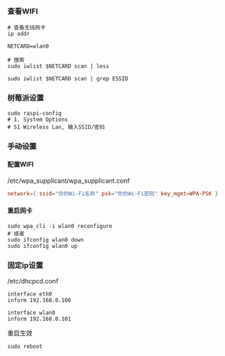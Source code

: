 ### 查看WIFI
```shell
# 查看无线网卡
ip addr

NETCARD=wlan0

# 搜索
sudo iwlist $NETCARD scan | less

sudo iwlist $NETCARD scan | grep ESSID
```
### 树莓派设置
```shell
sudo raspi-config
# 1. System Options
# S1 Wireless Lan, 输入SSID/密码
```

### ~~手动设置~~

#### 配置WIFI
/etc/wpa_supplicant/wpa_supplicant.conf
```conf
network={ ssid="你的Wi-Fi名称" psk="你的Wi-Fi密码" key_mgmt=WPA-PSK }
```

#### 重启网卡
```shell
sudo wpa_cli -i wlan0 reconfigure
# 或者
sudo ifconfig wlan0 down
sudo ifconfig wlan0 up
```

### 固定ip设置
/etc/dhcpcd.conf
```
interface eth0
inform 192.168.0.100

interface wlan0
inform 192.168.0.101
```

重启生效
```shell
sudo reboot
```